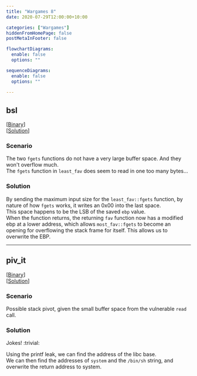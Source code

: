 ```yaml
---
title: "Wargames 8"
date: 2020-07-29T12:00:00+10:00

categories: ["Wargames"]
hiddenFromHomePage: false
postMetaInFooter: false

flowchartDiagrams:
  enable: false
  options: ""

sequenceDiagrams: 
  enable: false
  options: ""

---
```


## bsl

[[Binary](https://github.com/featherbear/UNSW-COMP6447/raw/master/wargames/week9/bsl)]  
[[Solution](https://github.com/featherbear/UNSW-COMP6447/raw/master/wargames/week9/solve-bsl.py)]

### Scenario

The two `fgets` functions do not have a very large buffer space. And they won't overflow much.  
The `fgets` function in `least_fav` does seem to read in one too many bytes...

### Solution

By sending the maximum input size for the `least_fav::fgets` function, by nature of how `fgets` works, it writes an 0x00 into the last space.  
This space happens to be the LSB of the saved `ebp` value.  
When the function returns, the returning `fav` function now has a modified ebp at a lower address, which allows `most_fav::fgets` to become an opening for overflowing the stack frame for itself. This allows us to overwrite the EBP.

---

## piv_it

[[Binary](https://github.com/featherbear/UNSW-COMP6447/raw/master/wargames/week9/piv_it)]  
[[Solution](https://github.com/featherbear/UNSW-COMP6447/raw/master/wargames/week9/solve-piv_it.py)]

### Scenario

Possible stack pivot, given the small buffer space from the vulnerable `read` call.

### Solution

Jokes! :trivial:  

Using the printf leak, we can find the address of the libc base.  
We can then find the addresses of `system` and the `/bin/sh` string, and overwrite the return address to system.

